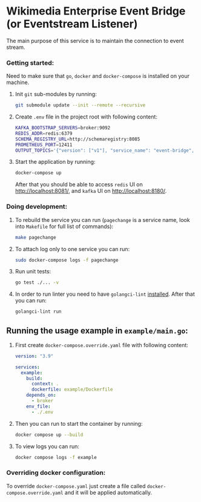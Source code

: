 # Wikimedia Enterprise Event Bridge (or Eventstream Listener)

The main purpose of this service is to maintain the connection to event stream.

### Getting started:

Need to make sure that `go`, `docker` and `docker-compose` is installed on your machine.

1. Init `git` sub-modules by running:
    ```bash
    git submodule update --init --remote --recursive
    ```

1. Create `.env` file in the project root with following content:

    ```bash
    KAFKA_BOOTSTRAP_SERVERS=broker:9092
    REDIS_ADDR=redis:6379
    SCHEMA_REGISTRY_URL=http://schemaregistry:8085
    PROMETHEUS_PORT=12411
    OUTPUT_TOPICS='{"version": ["v1"], "service_name": "event-bridge", "location": "aws"}'
    ```

1. Start the application by running:

    ```bash
    docker-compose up
    ```

    After that you should be able to access `redis` UI on [http://localhost:8081/](http://localhost:8081/), and `kafka` UI on [http://localhost:8180/](http://localhost:8180/).


### Doing development:

1. To rebuild the service you can run (`pagechange` is a service name, look into `Makefile` for full list of commands):

    ```bash
    make pagechange
    ```

1. To attach log only to one service you can run:

    ```bash
    sudo docker-compose logs -f pagechange
    ```

1. Run unit tests:

    ```bash
    go test ./... -v
    ```

1. In order to run linter you need to have `golangci-lint` [installed](https://golangci-lint.run/usage/install/). After that you can run:

    ```bash
    golangci-lint run
    ```

## Running the usage example in `example/main.go`:
1. First create `docker-compose.override.yaml` file with following content:
    ```yaml
    version: "3.9"

    services:
      example:
        build:
          context: .
          dockerfile: example/Dockerfile
        depends_on:
          - broker
        env_file:
          - ./.env
    ```

1. Then you can run to start the container by running:
    ```bash
    docker compose up --build
    ```

1. To view logs you can run:
    ```bash
    docker compose logs -f example
    ```

### Overriding docker configuration:

To override `docker-compose.yaml` just create a file called `docker-compose.override.yaml` and it will be applied automatically.
